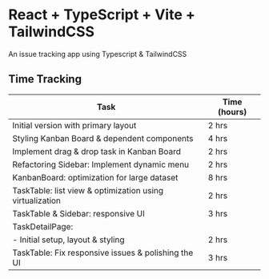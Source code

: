 # React + TypeScript + Vite + TailwindCSS

An issue tracking app using Typescript & TailwindCSS

## Time Tracking
| Task                                                      | Time (hours)  |
| --------------------------------------------------------- | ------------- |
| Initial version with primary layout                       | 2 hrs         |
| Styling Kanban Board & dependent components               | 4 hrs         |
| Implement drag & drop task in Kanban Board                | 2 hrs         |
| Refactoring Sidebar: Implement dynamic menu               | 2 hrs         |
| KanbanBoard: optimization for large dataset               | 8 hrs         |
| TaskTable: list view & optimization using virtualization  | 2 hrs         |
| TaskTable & Sidebar: responsive UI                        | 3 hrs         |
| TaskDetailPage:                                           |               |
| - Initial setup, layout & styling                         | 2 hrs         |
| TaskTable: Fix responsive issues & polishing the UI       | 3 hrs         |